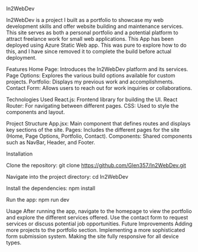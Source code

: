 In2WebDev

In2WebDev is a project I built as a portfolio to showcase my web development skills and offer website building and maintenance services. This site serves as both a personal portfolio and a potential platform to attract freelance work for small web applications.
This App has been deployed using Azure Static Web app. This was pure to explore how to do this, and I have since removed it to complete the build before actual deployment.

Features
Home Page: Introduces the In2WebDev platform and its services.
Page Options: Explores the various build options available for custom projects.
Portfolio: Displays my previous work and accomplishments.
Contact Form: Allows users to reach out for work inquiries or collaborations.

Technologies Used
React.js: Frontend library for building the UI.
React Router: For navigating between different pages.
CSS: Used to style the components and layout.

Project Structure
App.jsx: Main component that defines routes and displays key sections of the site.
Pages: Includes the different pages for the site (Home, Page Options, Portfolio, Contact).
Components: Shared components such as NavBar, Header, and Footer.

Installation

Clone the repository:
git clone https://github.com/Glen357/In2WebDev.git

Navigate into the project directory:
cd In2WebDev

Install the dependencies:
npm install

Run the app:
npm run dev

Usage
After running the app, navigate to the homepage to view the portfolio and explore the different services offered.
Use the contact form to request services or discuss potential job opportunities.
Future Improvements
Adding more projects to the portfolio section.
Implementing a more sophisticated form submission system.
Making the site fully responsive for all device types.
